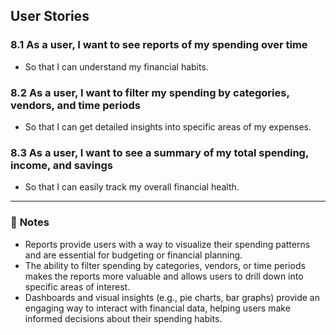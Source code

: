 ## User Stories

### 8.1 As a user, I want to see reports of my spending over time
- So that I can understand my financial habits.

### 8.2 As a user, I want to filter my spending by categories, vendors, and time periods
- So that I can get detailed insights into specific areas of my expenses.

### 8.3 As a user, I want to see a summary of my total spending, income, and savings
- So that I can easily track my overall financial health.

---

### 📌 **Notes**
- Reports provide users with a way to visualize their spending patterns and are essential for budgeting or financial planning.
- The ability to filter spending by categories, vendors, or time periods makes the reports more valuable and allows users to drill down into specific areas of interest.
- Dashboards and visual insights (e.g., pie charts, bar graphs) provide an engaging way to interact with financial data, helping users make informed decisions about their spending habits.